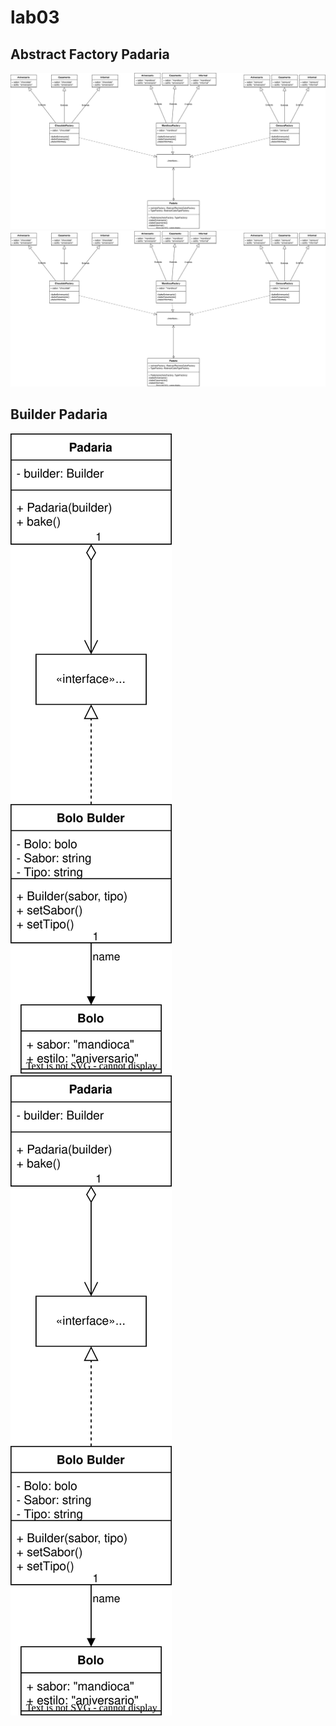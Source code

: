 # lab03

## Abstract Factory Padaria
![Alt text](./padaria-factory.drawio.svg)
<img src="./padaria-factory.drawio.svg">

## Builder Padaria
![Alt text](./padaria-builder.drawio.svg)
<img src="./padaria-builder.drawio.svg">
